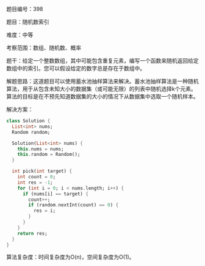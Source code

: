 题目编号：398

题目：随机数索引

难度：中等

考察范围：数组、随机数、概率

题干：给定一个整数数组，其中可能包含重复元素，编写一个函数来随机返回给定数组中的索引。您可以假设给定的数字总是存在于数组中。

解题思路：这道题目可以使用蓄水池抽样算法来解决。蓄水池抽样算法是一种随机算法，用于从包含未知大小的数据集（或可能无限）的列表中随机选择k个元素。算法的目标是在不预先知道数据集的大小的情况下从数据集中选取一个随机样本。

解决方案：

```dart
class Solution {
  List<int> nums;
  Random random;

  Solution(List<int> nums) {
    this.nums = nums;
    this.random = Random();
  }

  int pick(int target) {
    int count = 0;
    int res = -1;
    for (int i = 0; i < nums.length; i++) {
      if (nums[i] == target) {
        count++;
        if (random.nextInt(count) == 0) {
          res = i;
        }
      }
    }
    return res;
  }
}
```

算法复杂度：时间复杂度为O(n)，空间复杂度为O(1)。